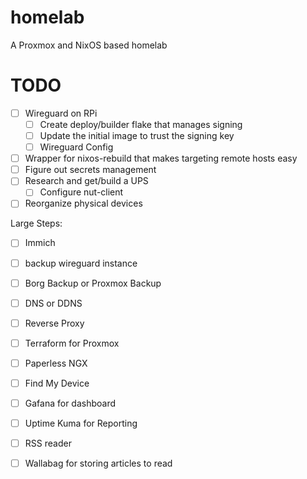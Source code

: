 # homelab
A Proxmox and NixOS based homelab

# TODO

- [ ] Wireguard on RPi
	- [ ] Create deploy/builder flake that manages signing
	- [ ] Update the initial image to trust the signing key
	- [ ] Wireguard Config
- [ ] Wrapper for nixos-rebuild that makes targeting remote hosts easy
- [ ] Figure out secrets management
- [ ] Research and get/build a UPS
	- [ ] Configure nut-client
- [ ] Reorganize physical devices

Large Steps:
- [ ] Immich
- [ ] backup wireguard instance
- [ ] Borg Backup or Proxmox Backup
- [ ] DNS or DDNS
- [ ] Reverse Proxy
- [ ] Terraform for Proxmox
- [ ] Paperless NGX
- [ ] Find My Device
- [ ] Gafana for dashboard
- [ ] Uptime Kuma for Reporting
- [ ] RSS reader
- [ ] Wallabag for storing articles to read

